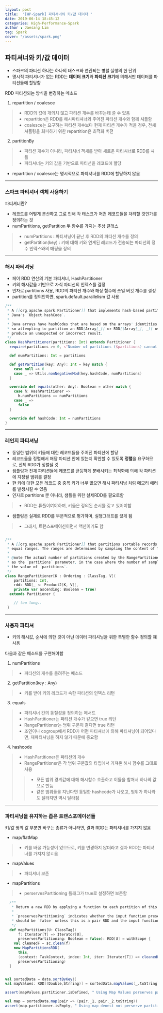 ```yaml
---
layout: post
title:  "[HP-Spark] 파티셔너와 키/값 데이타 "
date: 2019-06-14 18:45:12
categories: High-Performance-Spark 
author : Jaesang Lim
tag: Spark
cover: "/assets/spark.png"
---
```


## 파티셔너와 키/값 데이터

- 스파크의 파티션 하나는 하나의 태스크와 연관되는 병렬 실행의 한 단위
- 명시적 파티셔너가 없는 RDD는 **데이터 크기**와 **파티션 크기**에 의해서만 데이터를 파티션들에 할당함

RDD 파티션되는 방식을 변경하는 메소드

1. repartition / coalesce
> - RDD의 값에 개의치 않고 파티션 개수를 바꾸는데 쓸 수 있음
> - repartition은 RDD를 해시파티셔너와 주어진 파티션 개수와 함께 셔플함
> - coalesce는 요구하는 파티션 개수보다 현재 파티션 개수가 적을 경우, 전체 셔플링을 회피하기 위한 repartition은 최적화 버전

2. partitionBy
> - 파티션 개수가 아니라, 파티셔너 객체를 받아 새로운 파티셔너로 RDD를 셔플
> - 파티셔너는 키의 값을 기반으로 파티션을 레코드에 할당

- repartition / coalesce는 명시적으로 파티셔너를 RDD에 할당하지 않음

---

### 스파크 파티셔너 객체 사용하기

파티셔너란?
- 레코드를 어떻게 분산하고 그로 인해 각 태스크가 어떤 레코드들을 처리할 것인가를 정의하는 것
- numPartitions, getPartition 두 함수를 가지는 추상 클래스
> - numPartitions : 파티셔닝이 끝난 후 RDD의 파티션 개수를 정의
> - getPartition(key) : 키에 대해 키와 연계된 레코드가 전송되는 파티션의 정수 인덱스와의 매핑을 정의

---

### 해시 파티셔닝

- 페어 RDD 연산의 기본 파티셔너, HashPartitioner
- 키의 해시값을 기반으로 자식 파티션의 인덱스를 결정
- 인자로 partitions 사용, RDD의 파티션 개수와 해싱 함수에 쓰일 버킷 개수를 결정
- partition를 정의안하면, spark.default.parallelism 값 사용

```scala
/**
 * A [[org.apache.spark.Partitioner]] that implements hash-based partitioning using
 * Java's `Object.hashCode`.
 *
 * Java arrays have hashCodes that are based on the arrays' identities rather than their contents,
 * so attempting to partition an RDD[Array[_]] or RDD[(Array[_], _)] using a HashPartitioner will
 * produce an unexpected or incorrect result.
 */
class HashPartitioner(partitions: Int) extends Partitioner {
  require(partitions >= 0, s"Number of partitions ($partitions) cannot be negative.")

  def numPartitions: Int = partitions

  def getPartition(key: Any): Int = key match {
    case null => 0
    case _ => Utils.nonNegativeMod(key.hashCode, numPartitions)
  }

  override def equals(other: Any): Boolean = other match {
    case h: HashPartitioner =>
      h.numPartitions == numPartitions
    case _ =>
      false
  }

  override def hashCode: Int = numPartitions
}

```

---

### 레인지 파티셔닝

- 동일한 범위의 키들에 대한 레코드들을 주어진 파티션에 할당
- 레코드들을 정렬해서 해당 파티션 안에 있는지 확인할 수 있도록 **정렬**을 요구하므로, 전체 RDD가 정렬될 것 
- 샘플링과 전체 파티션들에 레코드를 균등하게 분배시키는 최적화에 의해 각 파티션에 지정될 범위를 결정
- 한 키에 대한 모든 레코드 중 중복 키가 너무 많으면 해시 파티셔닝 처럼 메모리 에러를 발생시킬 수 있음
- 인자로 partitions 뿐 아니라, 샘플을 위한 실제RDD를 필요로함
> - RDD는 튜플이여야하며, 키들은 정의된 순서를 갖고 있어야함

- 샘플링은 실제로 RDD를 부분적으로 평가하며, 실행그래프를 끊게 됨
> - 그래서, 트랜스포메이션이면서 액션이기도 함

```scala

/**
 * A [[org.apache.spark.Partitioner]] that partitions sortable records by range into roughly
 * equal ranges. The ranges are determined by sampling the content of the RDD passed in.
 *
 * @note The actual number of partitions created by the RangePartitioner might not be the same
 * as the `partitions` parameter, in the case where the number of sampled records is less than
 * the value of `partitions`.
 */
class RangePartitioner[K : Ordering : ClassTag, V](
    partitions: Int,
    rdd: RDD[_ <: Product2[K, V]],
    private var ascending: Boolean = true)
  extends Partitioner {

    // too long..
 }
```

---


### 사용자 파티셔

- 키의 해시값, 순서에 의한 것이 아닌 데이터 파티셔닝을 위한 특별한 함수 정의할 떄 사용

다음과 같은 메소드를 구현해야함

1. numPartitions
> - 파티션의 개수를 돌려주는 메소드 

2. getPartition(key : Any)
> - 키를 받아 키의 레코드가 속한 파티션의 인덱스 리턴

3. equals
> - 파티셔너 간의 동질성을 정의하는 메서드
> - HashPartitioner는 파티션 개수가 같으면 true 리턴
> - RangePartitioner는 범위 구분이 같다면 true 리턴
> - 조인이나 cogroup에서 RDD가 어떤 파티셔너에 의해 파티셔닝이 되어있다면, 재파티셔닝을 하지 않기 때문에 중요함

4. hashcode
> - HashPartitioner은 파티션의 개수
> - RangePartitioner은 각 범위 구분값의 타입에서 가져온 해시 함수를 그대로 사용
> > - 모든 범위 경계값에 대해 해시함수 호출하고 이들을 합쳐서 하나의 값으로 만듬
> > - 같은 범위들을 지닌다면 동일한 hashcode가 나오고, 범위가 하나라도 달라지면 역시 달라짐


---


### 파티셔닝을 유지하는 좁은 트랜스포메이션들

키/값 쌍의 값 부분만 바꾸는 종류가 아니라면, 결과 RDD는 파티셔너를 가지지 않음
- map/flatMap
> - 키를 바꿀 가능성이 있으므로, 키를 변경하지 않더라고 결과 RDD는 파티셔너를 가지지 않ㄷ음
- mapValues
> - 파티셔너 보존
- mapPartitions
> - perservesPartitioning 플래그가 true로 설정하면 보존함

```scala
  /**
   * Return a new RDD by applying a function to each partition of this RDD.
   *
   * `preservesPartitioning` indicates whether the input function preserves the partitioner, which
   * should be `false` unless this is a pair RDD and the input function doesn't modify the keys.
   */
  def mapPartitions[U: ClassTag](
      f: Iterator[T] => Iterator[U],
      preservesPartitioning: Boolean = false): RDD[U] = withScope {
    val cleanedF = sc.clean(f)
    new MapPartitionsRDD(
      this,
      (context: TaskContext, index: Int, iter: Iterator[T]) => cleanedF(iter),
      preservesPartitioning)
  }
```

```scala

val sortedData = data.sortByKey()
val mapValues: RDD[(Double,Strring)] = sortedData.mapValues(_.toString)

assert(mapValues.partitioner.isDefined, " Using Map Values perserves partitioning")

val map = sortedData.map(pair => (pair._1, pair._2.toString))
assert(map.partitioner.isEmpty, " Using map deoest not perserve partitioning")

```




